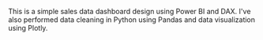 This is a simple sales data dashboard design using Power BI and DAX. I've also performed data cleaning in Python using Pandas and data visualization using Plotly. 
